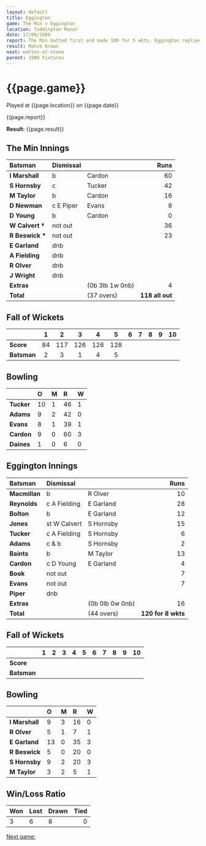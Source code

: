 ```yaml
---
layout: default
title: Eggington
game: The Min v Eggington
location: Toddington Manor
date: 17/09/1989
report: The Min batted first and made 189 for 5 wkts. Eggington replied with 120 for 8 wkts when  time  ran out
result: Match Drawn
next: watton-at-stone
parent: 1989 Fixtures
---
```


# {{page.game}}

Played at {{page.location}} on {{page.date}}

{{page.report}}

**Result:** {{page.result}}

## The Min Innings

| Batsman | Dismissal |  | Runs |
|:---|:---|---|---:|
| **I Marshall** | b | Cardon | 60 | 
| **S Hornsby** | c | Tucker | 42 | 
| **M Taylor** | b | Cardon | 16 | 
| **D Newman** | c E  Piper | Evans | 8 | 
| **D Young** | b  | Cardon | 0 | 
| **W Calvert &#8224;** | not out |  | 36 | 
| **R Beswick &#42;** | not out |  | 23 | 
| **E Garland** | dnb |  |  | 
| **A Fielding** | dnb |  |  | 
| **R Olver** | dnb |  |  | 
| **J Wright** | dnb |  |  |
| **Extras** | | (0b 3lb 1w 0nb) | 4 | 
| **Total** | | (37 overs) | **118 all out** | 

## Fall of Wickets

| | 1 | 2 | 3 | 4 | 5 | 6 | 7 | 8 | 9 | 10 |
|---|:---:|:---:|:---:|:---:|:---:|:---:|:---:|:---:|:---:|:---:|
| **Score** | 84 | 117 | 126 | 126 | 128 |  |  |  |  |  | 
| **Batsman** | 2 | 3 | 1 | 4 | 5 |  |  |  |  |  | 

## Bowling

| | O | M | R | W |
|---|:---|:---|:---|:---|
| **Tucker** | 10 | 1 | 46 | 1 | 
| **Adams** | 9 | 2 | 42 | 0 | 
| **Evans** | 8 | 1 | 39 | 1 | 
| **Cardon** | 9 | 0 | 60 | 3 |
| **Daines** | 1 | 0 | 6 | 0 | 

## Eggington Innings

| Batsman | Dismissal |  | Runs |
|:---|:---|---|---:|
| **Macmillan** | b | R Olver | 10 | 
| **Reynolds** | c A Fielding | E Garland | 28 | 
| **Bolton** | b | E Garland | 12 | 
| **Jones** | st W Calvert | S Hornsby | 15 | 
| **Tucker** | c A Fielding | S Hornsby | 6 | 
| **Adams** | c &  b | S Hornsby | 2 |
| **Baints** | b | M Taylor | 13 | 
| **Cardon** | c D Young | E Garland | 4 |
| **Book** | not out |  |  7| 
| **Evans** | not out |  | 7 | 
| **Piper** | dnb |  |  |
| **Extras** | | (0b 0lb 0w 0nb) | 16 | 
| **Total** | | (44 overs) | **120 for 8 wkts** | 

## Fall of Wickets

| | 1 | 2 | 3 | 4 | 5 | 6 | 7 | 8 | 9 | 10 |
|---|:---:|:---:|:---:|:---:|:---:|:---:|:---:|:---:|:---:|:---:|
| **Score** |  |  |  |  |  |  |  |  |  |  |
| **Batsman** |  |  |  |  |  |  |  |  |  |  |

## Bowling

| | O | M | R | W |
|---|:---|:---|:---|:---|
| **I Marshall** | 9 | 3 | 16 | 0 | 
| **R Olver** | 5 | 1 | 7 | 1 | 
| **E Garland** | 13 | 0 | 35 | 3 | 
| **R Beswick** | 5 | 0 | 20 | 0 | 
| **S Hornsby** | 9 | 2 | 20 | 3 |
| **M Taylor** | 3 | 2 | 5 | 1 |

## Win/Loss Ratio

| Won | Lost | Drawn | Tied |
|:---|:---|:---|---:|
| 3 | 6 | 8 | 0 |

[Next game:]({{page.next}})
